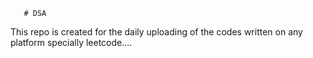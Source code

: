        # DSA
This repo is created for the daily uploading of the codes written on any platform specially leetcode....                   

